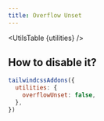 ```yaml
---
title: Overflow Unset
---
```


<script>
	import UtilsTable from '$lib/UtilsTable.svelte'
	import {getUtilities} from '$utils/tailwind.js'
	import overflowUnset from 'tailwindcss-addons/src/utilities/overflowUnset.cjs'
	const utilities = getUtilities(overflowUnset.handler);
</script>

<UtilsTable {utilities} />

## How to disable it?

```js
tailwindcssAddons({
  utilities: {
    overflowUnset: false,
  },
})
```
